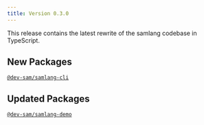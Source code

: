 ```yaml
---
title: Version 0.3.0
---
```


This release contains the latest rewrite of the samlang codebase in TypeScript.

## New Packages

[`@dev-sam/samlang-cli`](https://www.npmjs.com/package/@dev-sam/samlang-cli)

## Updated Packages

[`@dev-sam/samlang-demo`](https://www.npmjs.com/package/@dev-sam/samlang-demo)
